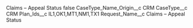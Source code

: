 <?xml version="1.0" encoding="UTF-8"?>
<CustomMetadata xmlns="http://soap.sforce.com/2006/04/metadata" xmlns:xsi="http://www.w3.org/2001/XMLSchema-instance" xmlns:xsd="http://www.w3.org/2001/XMLSchema">
    <label>Claims – Appeal Status</label>
    <protected>false</protected>
    <values>
        <field>CaseType_Name_Origin__c</field>
        <value xsi:type="xsd:string">CRM</value>
    </values>
    <values>
        <field>CaseType__c</field>
        <value xsi:type="xsd:string">CRM</value>
    </values>
    <values>
        <field>Plan_Ids__c</field>
        <value xsi:type="xsd:string">IL1,OK1,MT1,NM1,TX1</value>
    </values>
    <values>
        <field>Request_Name__c</field>
        <value xsi:type="xsd:string">Claims – Appeal Status</value>
    </values>
</CustomMetadata>
